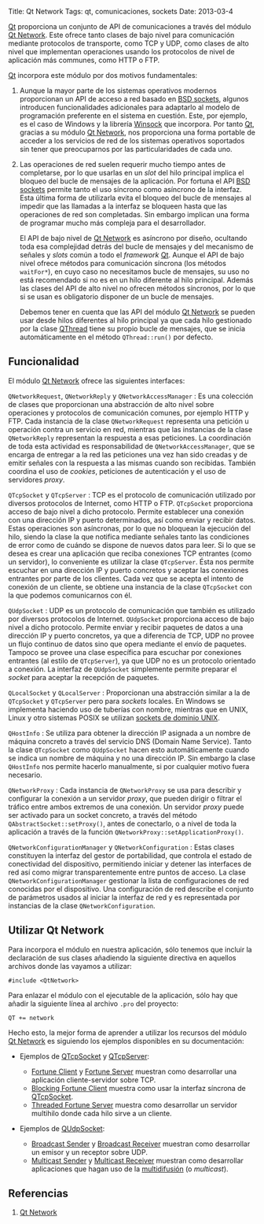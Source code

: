 Title: Qt Network
Tags: qt, comunicaciones, sockets
Date: 2013-03-4

[Qt] proporciona un conjunto de API de comunicaciones a través del módulo
[Qt Network]. Este ofrece tanto clases de bajo nivel para comunicación
mediante protocolos de transporte, como TCP y UDP, como clases de alto nivel que
implementan operaciones usando los protocolos de nivel de aplicación más
communes, como HTTP o FTP.

[Qt] incorpora este módulo por dos motivos fundamentales:

 1. Aunque la mayor parte de los sistemas operativos modernos proporcionan un
 API de acceso a red basado en [BSD sockets](|filename|/Overviews/sockets.md),
 algunos introducen funcionalidades adicionales para adaptarlo al modelo
 de programación preferente en el sistema en cuestión. Este, por ejemplo,
 es el caso de Windows y la librería [Winsock](|filename|/Overviews/sockets.md)
 que incorpora. Por tanto [Qt], gracias a su módulo [Qt Network], nos
 proporciona una forma portable de acceder a los servicios de red de los
 sistemas operativos soportados sin tener que preocuparnos por las
 particularidades de cada uno.
 
 2. Las operaciones de red suelen requerir mucho tiempo antes de completarse,
 por lo que usarlas en un _slot_ del hilo principal implica el bloqueo del bucle
 de mensajes de la aplicación. Por fortuna el API [BSD sockets](|filename|/Overviews/sockets.md)
 permite tanto el uso síncrono como asíncrono de la interfaz. Esta última
 forma de utilizarla evita el bloqueo del bucle de mensajes al impedir que las
 llamadas a la interfaz se bloqueen hasta que las operaciones de red son
 completadas. Sin embargo implican una forma de programar mucho más compleja
 para el desarrollador.
 
    El API de bajo nivel de [Qt Network] es asíncrono por diseño,
 ocultando toda esa complejidad detrás del bucle de mensajes y del mecanismo
 de señales y _slots_ común a todo el _framework_ [Qt]. Aunque el API de bajo
 nivel ofrece métodos para comunicación síncrona (los métodos `waitFor*`),
 en cuyo caso no necesitamos bucle de mensajes, su uso no está recomendado
 si no es en un hilo diferente al hilo principal. Además las clases del API
 de alto nivel no ofrecen métodos síncronos, por lo que si se usan es
 obligatorio disponer de un bucle de mensajes.
 
    Debemos tener en cuenta que las API del módulo [Qt Network] se pueden usar
 desde hilos diferentes al hilo principal ya que cada hilo gestionado por la
 clase [QThread](|filename|/Qt/hilos-usando-senales-y-slots.md)
 tiene su propio bucle de mensajes, que se inicia automáticamente en el método
 `QThread::run()` por defecto.

## Funcionalidad

El módulo [Qt Network] ofrece las siguientes interfaces:

`QNetworkRequest`, `QNetworkReply` y `QNetworkAccessManager`
: Es una colección de clases que proporcionan una abstracción de alto nivel
sobre operaciones y protocolos de comunicación comunes, por ejemplo HTTP y FTP.
Cada instancia de la clase `QNetworkRequest` representa una petición u operación
contra un servicio en red, mientras que las instancias de la clase
`QNetworkReply` representan la respuesta a esas peticiones. La coordinación
de toda esta actividad es responsabilidad de `QNetworkAccessManager`, que
se encarga de entregar a la red las peticiones una vez han sido creadas y de
emitir señales con la respuesta a las mismas cuando son recibidas. También
coordina el uso de _cookies_, peticiones de autenticación y el uso de
servidores _proxy_.

`QTcpSocket` y `QTcpServer`
: TCP es el protocolo de comunicación utilizado por diversos protocolos de
Internet, como HTTP o FTP. `QTcpSocket` proporciona acceso de bajo nivel a
dicho protocolo. Permite establecer una conexión con una dirección IP y puerto
determinados, así como enviar y recibir datos. Estas operaciones son
asíncronas, por lo que no bloquean la ejecución del hilo, siendo la clase la
que notifica mediante señales tanto las condiciones de error como de cuándo
se dispone de nuevos datos para leer. Si lo que se desea es crear una
aplicación que reciba conexiones TCP entrantes (como un servidor), lo
conveniente es utilizar la clase `QTcpServer`. Ésta nos permite escuchar en
una dirección IP y puerto concretos y aceptar las conexiones entrantes por parte
de los clientes. Cada vez que se acepta el intento de conexión de un cliente,
se obtiene una instancia de la clase `QTcpSocket` con la que podemos
comunicarnos con él.

`QUdpSocket`
: UDP es un protocolo de comunicación que también es utilizado por diversos
protocolos de Internet. `QUdpSocket` proporciona acceso de bajo nivel a
dicho protocolo. Permite enviar y recibir paquetes de datos a una dirección IP
y puerto concretos, ya que a diferencia de TCP, UDP no provee un flujo continuo
de datos sino que opera mediante el envío de paquetes. Tampoco se provee una
clase específica para escuchar por conexiones entrantes (al estilo de
`QTcpServer`), ya que UDP no es un protocolo orientado a conexión. La interfaz
de `QUdpSocket` simplemente permite preparar el _socket_ para aceptar la
recepción de paquetes.

`QLocalSocket` y `QLocalServer`
: Proporcionan una abstracción similar a la de `QTcpSocket` y `QTcpServer` pero
para _sockets_ locales. En Windows se implementa haciendo uso de tuberías con
nombre, mientras que en UNIX, Linux y otro sistemas POSIX se utilizan
[sockets de dominio UNIX](http://es.wikipedia.org/wiki/Socket_Unix).

`QHostInfo`
: Se utiliza para obtener la dirección IP asignada a un nombre de máquina
concreto a través del servicio DNS (Domain Name Service). Tanto la clase
`QTcpSocket` como `QUdpSocket` hacen esto automáticamente cuando se indica
un nombre de máquina y no una dirección IP. Sin embargo la clase `QHostInfo`
nos permite hacerlo manualmente, si por cualquier motivo fuera necesario.

`QNetworkProxy`
: Cada instancia de `QNetworkProxy` se usa para describir y configurar la
conexión a un servidor _proxy_, que pueden dirigir o filtrar el tráfico
entre ambos extremos de una conexión. Un servidor _proxy_ puede ser activado
para un socket concreto, a través del método `QAbstractSocket::setProxy()`,
antes de conectarlo, o a nivel de toda la aplicación a través
de la función `QNetworkProxy::setApplicationProxy()`.

`QNetworkConfigurationManager` y `QNetworkConfiguration`
: Estas clases constituyen la interfaz del gestor de portabilidad, que controla
el estado de conectividad del dispositivo, permitiendo iniciar y detener las
interfaces de red así como migrar transparentemente entre puntos de acceso.
La clase `QNetworkConfigurationManager` gestionar la lista de configuraciones
de red conocidas por el dispositivo. Una configuración de red describe el
conjunto de parámetros usados al iniciar la interfaz de red y es representada
por instancias de la clase `QNetworkConfiguration`.

## Utilizar Qt Network

Para incorpora el módulo en nuestra aplicación, sólo tenemos que incluir la
declaración de sus clases añadiendo la siguiente directiva en aquellos
archivos donde las vayamos a utilizar:

    #include <QtNetwork>

Para enlazar el módulo con el ejecutable de la aplicación, sólo hay que añadir
la siguiente línea al archivo `.pro` del proyecto:

    QT += network

Hecho esto, la mejor forma de aprender a utilizar los recursos del módulo
[Qt Network] es siguiendo los ejemplos disponibles en su documentación:

 * Ejemplos de [QTcpSocket] y [QTcpServer]:
    * [Fortune Client](http://qt-project.org/doc/qt-5.0/qtnetwork/fortuneclient.html)
    y [Fortune Server](http://qt-project.org/doc/qt-5.0/qtnetwork/fortuneserver.html)
    muestran como desarrollar una aplicación cliente-servidor sobre TCP.
    * [Blocking Fortune Client](http://qt-project.org/doc/qt-5.0/qtnetwork/blockingfortuneclient.html)
    muestra como usar la interfaz síncrona de [QTcpSocket].
    * [Threaded Fortune Server](http://qt-project.org/doc/qt-5.0/qtnetwork/threadedfortuneserver.html)
    muestra como desarrollar un servidor multihilo donde cada hilo sirve a un
    cliente.

 * Ejemplos de [QUdpSocket]:
    * [Broadcast Sender](http://qt-project.org/doc/qt-5.0/qtnetwork/broadcastsender.html)
    y [Broadcast Receiver](http://qt-project.org/doc/qt-5.0/qtnetwork/broadcastreceiver.html)
    muestran como desarrollar un emisor y un receptor sobre UDP.
    * [Multicast Sender](http://qt-project.org/doc/qt-5.0/qtnetwork/multicastsender.html)
    y [Multicast Receiver](http://qt-project.org/doc/qt-5.0/qtnetwork/multicastreceiver.html)
    muestran como desarrollar aplicaciones que hagan uso de la
    [multidifusión](http://es.wikipedia.org/wiki/Multidifusi%C3%B3n) (o _multicast_).
    
## Referencias

 1. [Qt Network]

[Qt]: |filename|/Overviews/proyecto-qt.md "Proyecto Qt"
[QTcpSocket]: http://qt-project.org/doc/qt-5.0/qtnetwork/qtcpsocket.html "QTcpSocket"
[QTcpServer]: http://qt-project.org/doc/qt-5.0/qtnetwork/qtcpserver.html "QTcpServer"
[QUdpSocket]: http://qt-project.org/doc/qt-5.0/qtnetwork/qudpsocket.html "QUdpSocket"
[Qt Network]: http://qt-project.org/doc/qt-5.0/qtnetwork/ "Qt Network"
